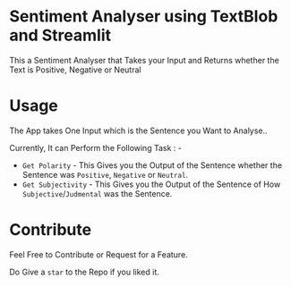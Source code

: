 # Sentiment Analyser using TextBlob and Streamlit 

This a Sentiment Analyser that Takes your Input and Returns whether the Text is Positive, Negative or Neutral 


# Usage 

The App takes One Input which is the Sentence you Want to Analyse.. 

Currently, It can Perform the Following Task : -

*  ``` Get Polarity ``` - This Gives you the Output of the Sentence whether the Sentence was ```Positive```, ```Negative``` or  ```Neutral```.
*  ``` Get Subjectivity ``` - This Gives you the Output of the Sentence of How ```Subjective```/```Judmental``` was the Sentence.  


# Contribute 
Feel Free to Contribute or Request for a Feature. 

Do Give a ```star``` to the Repo if you liked it.
